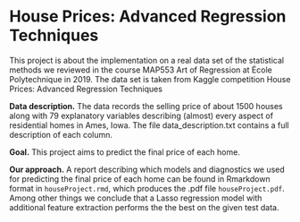 # House Prices: Advanced Regression Techniques
This project is about the implementation on a real data set of the statistical methods we reviewed in the course MAP553 Art of Regression at École Polytechnique in 2019. The data set is taken from Kaggle competition House Prices: Advanced Regression Techniques

**Data description.** The data records the selling price of about 1500 houses along with 79 explanatory
variables describing (almost) every aspect of residential homes in Ames, Iowa. The file data_description.txt contains a full description of each column.

**Goal.**  This project aims to predict the final price of each home.

**Our approach.** A report describing which models and diagnostics we used for predicting the final price of each home can be found in Rmarkdown format in `houseProject.rmd`, which produces the .pdf file `houseProject.pdf`.
Among other things we conclude that a Lasso regression model with additional feature extraction performs the the best on the given test data. 
